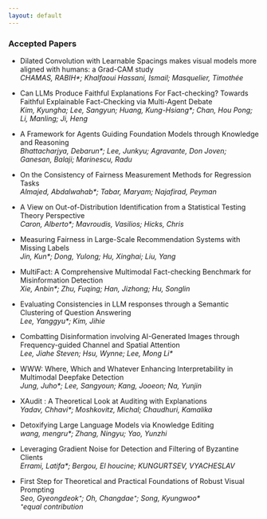 ```yaml
---
layout: default
---
```


### Accepted Papers

- Dilated Convolution with Learnable Spacings makes visual models more aligned with humans: a Grad-CAM study\
*CHAMAS, RABIH\*; Khalfaoui Hassani, Ismail; Masquelier, Timothée*

- Can LLMs Produce Faithful Explanations For Fact-checking? Towards Faithful Explainable Fact-Checking via Multi-Agent Debate\
*Kim, Kyungha; Lee, Sangyun; Huang, Kung-Hsiang\*; Chan, Hou Pong; Li, Manling; Ji, Heng*

- A Framework for Agents Guiding Foundation Models through Knowledge and Reasoning\
*Bhattacharjya, Debarun\*; Lee, Junkyu; Agravante, Don Joven; Ganesan, Balaji; Marinescu, Radu*

- On the Consistency of Fairness Measurement Methods for Regression Tasks\
*Almajed, Abdalwahab\*; Tabar, Maryam; Najafirad, Peyman*

- A View on Out-of-Distribution Identification from a Statistical Testing Theory Perspective\
*Caron, Alberto\*; Mavroudis, Vasilios; Hicks, Chris*

- Measuring Fairness in Large-Scale Recommendation Systems with Missing Labels\
*Jin, Kun\*; Dong, Yulong; Hu, Xinghai; Liu, Yang*

- MultiFact: A Comprehensive Multimodal Fact-checking Benchmark for Misinformation Detection\
*Xie, Anbin\*; Zhu, Fuqing; Han, Jizhong; Hu, Songlin*

- Evaluating Consistencies in LLM responses through a Semantic Clustering of Question Answering\
*Lee, Yanggyu\*; Kim, Jihie*

- Combatting Disinformation involving AI-Generated Images through Frequency-guided Channel and Spatial Attention\
*Lee, Jiahe Steven; Hsu, Wynne; Lee, Mong Li\**

- WWW: Where, Which and Whatever Enhancing Interpretability in Multimodal Deepfake Detection\
*Jung, Juho\*; Lee, Sangyoun; Kang, Jooeon; Na, Yunjin*

- XAudit : A Theoretical Look at Auditing with Explanations\
*Yadav, Chhavi\*; Moshkovitz, Michal; Chaudhuri, Kamalika*

- Detoxifying Large Language Models via Knowledge Editing\
*wang, mengru\*; Zhang, Ningyu; Yao, Yunzhi*

- Leveraging Gradient Noise for Detection and Filtering  of Byzantine Clients\
*Errami, Latifa\*; Bergou, El houcine; KUNGURTSEV, VYACHESLAV*

- First Step for Theoretical and Practical Foundations of Robust Visual Prompting\
*Seo, Gyeongdeok⁺; Oh, Changdae⁺; Song, Kyungwoo\**\
*⁺equal contribution*
